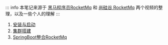 ::: info
本笔记来源于 [黑马程序员RocketMq](https://www.bilibili.com/video/BV1L4411y7mn?p=37) 和 [尚硅谷 RocketMq](https://www.bilibili.com/video/BV1cf4y157sz/?p=98) 两个视频的整理，以及一些个人的理解
:::

1. [安装与启动](/backend/mq/rocketmq_antguigu.html#_3-安装与启动)
2. [集群搭建](/backend/mq/rocketmq_antguigu.html#_5-集群搭建实践)
3. [SpringBoot整合RocketMq](/backend/mq/rocketmq_itcast.html#_1-springboot整合rocketmq)
